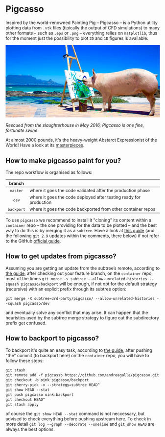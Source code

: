 # Pigcasso

Inspired by the world-renowned Painting Pig &ndash; Pigcasso &ndash; is a Python utility plotting data from `.vtk` files (tipically the output of CFD simulations) to many other formats &ndash; such as `.eps` or `.png` &ndash; everything relies on `matplotlib`, thus for the moment just the possibility to plot `2D` and `1D` figures is available.

<img src="doc/gallery/pigcasso.jpg" alt="drawing" width="1000"/>

*Rescued from the slaughterhouse in May 2016, Pigcasso is one fine, fortunate swine* <!-- taken from here: https://www.vegangame.it/storie-di-animali/pigcasso-la-maialina-dallestro-creativo -->

At almost 2000 pounds, it's the heavy-weight Abstarct Expressionist of the World! Have a look at its [masterpieces](https://pigcasso.myshopify.com).

## How to make pigcasso paint for you?

The repo workflow is organised as follows:

| branch        | |
| :-------------: |-------------| 
| `master` | where it goes the code validated after the production phase | 
| `dev` | where it goes the code deployed after testing ready for production | 
| `backport` | where it goes the code backported from other container repos | 

To use `pigcasso` we recommend to install it "cloning" its content within a `container` repo &ndash; the one providing for the data to be plotted &ndash; and the best way to do this is by merging it as a `subtree`. Have a look at [this guide](https://medium.com/@porteneuve/mastering-git-subtrees-943d29a798ec) (and the following `git 2.9` updates within the comments, there below) if not refer to the GitHub [official guide](https://help.github.com/en/github/using-git/about-git-subtree-merges).

## How to get updates from pigcasso?

Assuming you are getting an update from the subtree’s remote, according to [the guide](https://medium.com/@porteneuve/mastering-git-subtrees-943d29a798ec), after checking out your feature branch, on the `container` repo, most of the times `git merge -s subtree --allow-unrelated-histories --squash pigcasso/backport` will be enough, if not opt for the default strategy (recursive) with an explicit prefix through its subtree option:
```
git merge -X subtree=3rd-party/pigcasso/ --allow-unrelated-histories --squash pigcasso/dev
``` 
and eventually solve any conflict that may arise. It can happen that the heuristics used by the subtree merge strategy to figure out the subdirectory prefix get confused.

## How to backport to pigcasso?

To backport it's quite an easy task, according to [the guide](https://medium.com/@porteneuve/mastering-git-subtrees-943d29a798ec), after pushing "the" commit (to backport here) on the `container` repo, you will have to follow these steps:
```
git stash
git remote add -f pigcasso https://github.com/andreagalle/pigcasso.git
git checkout -b oink pigcasso/backport
git cherry-pick -x --strategy=subtree HEAD^
git show HEAD --stat
git push pigcasso oink:backport
git checkout HEAD^
git stash apply
```
of course the `git show HEAD --stat` command is not neccessary, but advised to check everything before pushing upstream here. To check in more detail `git log --graph --decorate --oneline` and `git show HEAD` are always the best options.

